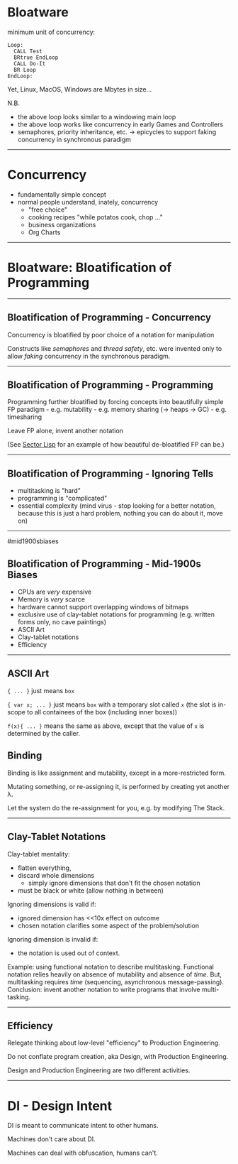 # Bloatware

minimum unit of concurrency:

```
Loop:
  CALL Test
  BRtrue EndLoop
  CALL Do-It
  BR Loop
EndLoop:
````

Yet, Linux, MacOS, Windows are Mbytes in size...

N.B.
- the above loop looks similar to a windowing main loop
- the above loop works like concurrency in early Games and Controllers
- semaphores, priority inheritance, etc. -> epicycles to support faking concurrency in synchronous paradigm

---
# Concurrency

- fundamentally simple concept
- normal people understand, inately, concurrency
	- "free choice"
	- cooking recipes "while potatos cook, chop ..."
	- business organizations
	- Org Charts

---

# Bloatware: Bloatification of Programming

---

## Bloatification of Programming - Concurrency

Concurrency is bloatified by poor choice of a notation for manipulation

Constructs like *semaphores* and *thread safety*, etc. were invented only to allow *faking* concurrency in the synchronous paradigm.

---

## Bloatification of Programming - Programming

Programming further bloatified by forcing concepts into beautifully simple FP paradigm
	- e.g. mutability
	- e.g. memory sharing (-> heaps -> GC)
	- e.g. timesharing

Leave FP alone, invent another notation

(See [Sector Lisp](https://justine.lol/sectorlisp/) for an example of how beautiful de-bloatified FP can be.)

---

## Bloatification of Programming - Ignoring Tells

- multitasking is "hard"
- programming is "complicated"
- essential complexity (mind virus - stop looking for a better notation, because this is just a hard problem, nothing you can do about it, move on)

---
#mid1900sbiases

## Bloatification of Programming - Mid-1900s Biases

- CPUs are *very* expensive
- Memory is *very* scarce
- hardware cannot support overlapping windows of bitmaps
- exclusive use of clay-tablet notations for programming (e.g. written forms only, no cave paintings)
- ASCII Art
- Clay-tablet notations
- Efficiency

---
## ASCII Art

`{ ... }` just means `box`

`{ var x; ... }` just means `box` with a temporary slot called `x` (the slot is in-scope to all containees of the box (including inner boxes))

`f(x){ ... }` means the same as above, except that the value of `x` is determined by the caller.

## Binding
Binding is like assignment and mutability, except in a more-restricted form.  

Mutating something, or re-assigning it, is performed by creating yet another λ.

Let the system do the re-assignment for you, e.g. by modifying The Stack.

---
## Clay-Tablet Notations

Clay-tablet mentality:
- flatten everything, 
- discard whole dimensions
	- simply ignore dimensions that don't fit the chosen notation
- must be black or white (allow nothing in between)

Ignoring dimensions is valid if:
- ignored dimension has <<10x effect on outcome
- chosen notation clarifies some aspect of the problem/solution

 Ignoring dimension is invalid if:
 - the notation is used out of context.

Example: using functional notation to describe multitasking.  Functional notation relies heavily on absence of mutability and absence of *time*.  But, multitasking requires *time* (sequencing, asynchronous message-passing).  Conclusion: invent another notation to write programs that involve multi-tasking.

---

## Efficiency
Relegate thinking about low-level "efficiency" to Production Engineering.

Do not conflate program creation, aka Design, with Production Engineering.

Design and Production Engineering are two different activities.

---
# DI - Design Intent

DI is meant to communicate intent to other humans.

Machines don't care about DI.

Machines can deal with obfuscation, humans can't.

